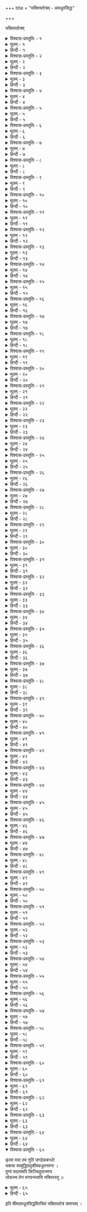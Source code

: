+++
title = "भक्तिस्तोत्रम् - अवधूतसिद्धः"

+++

भक्तिस्तोत्रम्   

<details><summary>विश्वास-प्रस्तुतिः - १</summary>

प्रत्यक्षवस्तुविषयाय जगद्धिताय  
विश्वस्थितिप्रलयसम्भवकारणाय ।  
सर्वात्मने विजितकोपमनोभवाय  
तुभ्यं नमस्त्रिभुवनप्रभवे शिवाय ॥ १॥
</details>

<details><summary>मूलम् - १</summary>

प्रत्यक्षवस्तुविषयाय जगद्धिताय  
विश्वस्थितिप्रलयसम्भवकारणाय ।  
सर्वात्मने विजितकोपमनोभवाय  
तुभ्यं नमस्त्रिभुवनप्रभवे शिवाय ॥ १॥
</details>

<details><summary>हिन्दी - १</summary>

जगत् की समस्त प्रत्यक्ष वस्तुएं जिनका विषय हैं, संसार  
का हित करने वाले, जगत् की स्थिति, प्रलय और उत्पत्ति के  
कारणभूत, सर्वात्मक, काम और क्रोध को जीत लेने वाले,  
त्रिभुवन के स्वामी शिव को मैं नमस्कार करता हूँ ॥ १॥
</details>

<details><summary>विश्वास-प्रस्तुतिः - २</summary>

सत्यं न वेद्मि किमहं यदगोचरोऽसि  
वाचस्पतेरपि गिरां किमुतास्मदादेः ।  
भक्तिस्तथापि भवतो गुणकीर्तनेषु  
यन्मां नियोजयति किं तदहं करोमि ॥ २॥
</details>

<details><summary>मूलम् - २</summary>

सत्यं न वेद्मि किमहं यदगोचरोऽसि  
वाचस्पतेरपि गिरां किमुतास्मदादेः ।  
भक्तिस्तथापि भवतो गुणकीर्तनेषु  
यन्मां नियोजयति किं तदहं करोमि ॥ २॥
</details>

<details><summary>हिन्दी - २</summary>

क्या मैं यह नहीं जानता कि आप वाचस्पति की वाणी के भी अगोचर  
हैं, अर्थात् यह बात सत्य है कि बृहस्पति की वाणी भी आपके  
गुणगान मे असमर्थ हो जाती है । ऐसी परिस्थिति मे भी मेरी  
अनुरागात्मिका भक्ति आपकी गुणावली के वर्णन के लिये मुझे प्रेरित  
कर रही है, तो मैं क्या करूं ? अभिप्राय यह है कि आपकी  
भक्ति ने बलात् मुझे इस स्तुति की रचना मे लगा दिया है ॥ २॥
</details>

<details><summary>विश्वास-प्रस्तुतिः - ३</summary>

रवार्केन्दुवह्निमरुदात्ममहीपयोधि-  
रष्टाभिरेव तनुभिर्भवता समस्ते ।  
व्याप्ते जगत्यपरमिच्छति योऽत्र वक्तुं  
कोऽन्यो हतत्रपतया सदृशोऽस्ति तेन ॥ ३॥
</details>

<details><summary>मूलम् - ३</summary>

रवार्केन्दुवह्निमरुदात्ममहीपयोधि-  
रष्टाभिरेव तनुभिर्भवता समस्ते ।  
व्याप्ते जगत्यपरमिच्छति योऽत्र वक्तुं  
कोऽन्यो हतत्रपतया सदृशोऽस्ति तेन ॥ ३॥
</details>

<details><summary>हिन्दी - ३</summary>

आकाश, सूर्य, चन्द्र, वह्नि, वायु, आत्मा, पृथ्वी तथा  
समुद्र ये आठ आपकी मूर्तियां हैं । आपकी इन मूर्तियों से सारा जगत्  
व्याप्त है । इतना जान लेने पर भी यदि कोई किसी अन्य देवता की  
स्तुति करता है तो उससे बढ़कर निर्लज्ज और कौन होगा ? ॥ ३॥
</details>

<details><summary>विश्वास-प्रस्तुतिः - ४</summary>

धृत्यादिभिः स्वतनुवृत्तिभिरेव यद्वद्  
एको भवान् वहति संप्रति लोकमात्राम् ।  
तद्वद् विभो यदि जगत्यपरोऽस्ति कश्चि-  
न्निर्मत्सराः किमिति न प्रवदन्ति सन्तः ॥ ४॥
</details>

<details><summary>मूलम् - ४</summary>

धृत्यादिभिः स्वतनुवृत्तिभिरेव यद्वद्  
एको भवान् वहति संप्रति लोकमात्राम् ।  
तद्वद् विभो यदि जगत्यपरोऽस्ति कश्चि-  
न्निर्मत्सराः किमिति न प्रवदन्ति सन्तः ॥ ४॥
</details>

<details><summary>हिन्दी - ४</summary>

धृति आदि अपने शरीर की वृत्तियों से ही जिस प्रकार आप अकेले  
आजकल पूरे जगत् के योगक्षेम का भार वहन कर रहे है,  
हे विभो! यदि उस प्रकार का कार्य सम्पन्न करने वाला जगत् में  
कोई और भी है तो मात्सर्य रहित सज्जन लोग इस विषय मे क्यों  
कुछ नहीं कहते ? ॥ ४॥
</details>

<details><summary>विश्वास-प्रस्तुतिः - ५</summary>

योगादपास्ततमसो भुवनत्रयेऽपि  
मुख्या पितामहपुरन्दरविष्णवोऽपि ।  
अद्यापि देव न विदन्ति कृतप्रयत्ना-  
स्तत्वं तवेति तदहो महदिन्द्रजालम् ॥ ५॥
</details>

<details><summary>मूलम् - ५</summary>

योगादपास्ततमसो भुवनत्रयेऽपि  
मुख्या पितामहपुरन्दरविष्णवोऽपि ।  
अद्यापि देव न विदन्ति कृतप्रयत्ना-  
स्तत्वं तवेति तदहो महदिन्द्रजालम् ॥ ५॥
</details>

<details><summary>हिन्दी - ५</summary>

योग द्वारा अपने अज्ञानान्धकार को दूर करने वाले, त्रिलोकी  
में प्रमुख स्थान रखने वाले ब्रह्मा, इन्द्र तथा विष्णु भी  
यत्न करने पर भी आज तक आपके तत्त्व को नहीं जान सके ।  
क्या यह एक बड़ा भारी इन्द्र जाल नहीं है ? ॥ ५॥
</details>

<details><summary>विश्वास-प्रस्तुतिः - ६</summary>

भावोद्भवस्थितिविपत्करणप्रवृत्तौ  
संज्ञा विभिन्नरचनास्त्वयि सम्भवन्ति ।  
साम्ये स्थितः प्रतिनिवृत्तसमस्तकार्यो  
नेन्द्रो न विष्णुरसि नापि पितामहोऽसि ॥ ६॥
</details>

<details><summary>मूलम् - ६</summary>

भावोद्भवस्थितिविपत्करणप्रवृत्तौ  
संज्ञा विभिन्नरचनास्त्वयि सम्भवन्ति ।  
साम्ये स्थितः प्रतिनिवृत्तसमस्तकार्यो  
नेन्द्रो न विष्णुरसि नापि पितामहोऽसि ॥ ६॥
</details>

<details><summary>हिन्दी - ६</summary>

भाव जगत् की उत्पत्ति, स्थिति और संहार करने में प्रवृत्त  
होने पर उन उन कार्यों के अनुरूप आपके अनेक नाम हो जाते हैं ।  
इसी प्रकार आपके समस्त कार्यप्रपञ्च को समेट कर साम्यावस्था  
में अवस्थित होने पर न तो आप इन्द्र हैं, न विष्णु और न पितामह  
ही । अर्थात् आपके साम्यावस्था में अवस्थित हो जाने पर इन संज्ञाओं  
की कोई स्थिति नहीं रह जाती ॥ ६॥
</details>

<details><summary>विश्वास-प्रस्तुतिः - ७</summary>

केचिद् भवन्तमनुपाधिमनामरूपं  
विज्ञानमेव परमार्थतया प्रपन्नाः ।  
अन्ये त्रिधातुपरिकल्पनया विशुद्ध-  
मूचुः स्वशास्त्रसमयं परिपालयन्तः ॥ ७॥
</details>

<details><summary>मूलम् - ७</summary>

केचिद् भवन्तमनुपाधिमनामरूपं  
विज्ञानमेव परमार्थतया प्रपन्नाः ।  
अन्ये त्रिधातुपरिकल्पनया विशुद्ध-  
मूचुः स्वशास्त्रसमयं परिपालयन्तः ॥ ७॥
</details>

<details><summary>हिन्दी - ७</summary>

विज्ञानवादी बौद्ध दार्शनिक आपको उपाधि से विनिर्मुक्त, नाम  
और रूप से रहित परमार्थतः विज्ञान स्वरूप ही मानते हैं ।  
दूसरे वैभाषिक बौद्ध अपने दर्शन की मर्यादा को स्वीकार  
करते हुए आपको त्रिधातु (काय, रूप और आरूप्य) की परिकल्पना  
से विशुद्ध मानते हैं ॥ ७॥
</details>

<details><summary>विश्वास-प्रस्तुतिः - ८</summary>

साङ्ख्यैः समस्तजगदुद्भवकारणानि  
प्रोक्तानि यानि खलु सत्त्वरजस्तमांसि ।  
रूपाणि तान्यपि तवैव समग्रशक्तेः  
किं तन्न यत् परिगतं भुवि शक्तिभिस्ते ॥ ८॥
</details>

<details><summary>मूलम् - ८</summary>

साङ्ख्यैः समस्तजगदुद्भवकारणानि  
प्रोक्तानि यानि खलु सत्त्वरजस्तमांसि ।  
रूपाणि तान्यपि तवैव समग्रशक्तेः  
किं तन्न यत् परिगतं भुवि शक्तिभिस्ते ॥ ८॥
</details>

<details><summary>हिन्दी - ८</summary>

सांख्यदर्शन में सत्त्व, रज और तम इन तीन गुणों को  
समस्त जगत् की उत्पत्ति का कारण माना गया है । आप समस्त  
शक्तियों के अधिष्ठाता हैं । ये तीन गुण भी आपकी इन शक्तियों  
के ही विलास हैं । इस संसार मे ऐसी कौन सी वस्तु है, जो कि  
आपकी इन शक्तियों से व्याप्त नहीं है ? ॥ ८॥
</details>

<details><summary>विश्वास-प्रस्तुतिः - ९</summary>

नित्यं विनाशि यदरूपमनेकमेक-  
मुग्रं प्रशान्तमगुणं गुणसन्निविष्टम् ।  
संसारिणं वशिनमध्रुवमस्वतन्त्रं  
देवं भवन्तमसकृत् कवयः स्तुवन्ति ॥ ९॥
</details>

<details><summary>मूलम् - ९</summary>

नित्यं विनाशि यदरूपमनेकमेक-  
मुग्रं प्रशान्तमगुणं गुणसन्निविष्टम् ।  
संसारिणं वशिनमध्रुवमस्वतन्त्रं  
देवं भवन्तमसकृत् कवयः स्तुवन्ति ॥ ९॥
</details>

<details><summary>हिन्दी - ९</summary>

कविगण नित्य होने पर भी विनाशी, रूप रहित होने पर भी अनेक  
तथा एक, प्रचण्ड एवं सौम्य रूपधारी, गुण रहित होने पर भी सभी  
गुणों से मुक्त, संसारी होने पर भी संयमशील, साथ ही अस्थिर  
और पराधीन इस प्रकार परस्पर विरोधी गुणों से युक्त मान कर  
आपकी स्तुति करते हैं ॥ ९॥
</details>

<details><summary>विश्वास-प्रस्तुतिः - १०</summary>

वाचामतीतविषयो निरुपाख्यभावात्  
प्रोक्तोऽसि शून्यमिति कैश्चिदसत्प्रतिज्ञैः ।  
त्वामेव केचिदपि वाचकवाच्ययोगात्  
सन्तं विशेषणवशात् परिकल्पयन्ति ॥ १०॥
</details>

<details><summary>मूलम् - १०</summary>

वाचामतीतविषयो निरुपाख्यभावात्  
प्रोक्तोऽसि शून्यमिति कैश्चिदसत्प्रतिज्ञैः ।  
त्वामेव केचिदपि वाचकवाच्ययोगात्  
सन्तं विशेषणवशात् परिकल्पयन्ति ॥ १०॥
</details>

<details><summary>हिन्दी - १०</summary>

आख्या से रहित होने के कारण आप वाणी के विषय से अतीत हैं,  
अर्थात् नाम और रूप से रहित होने के कारण आपके विषय में वाणी  
प्रवृत्त नहीं हो सकती, इसलिये कुछ अपसिद्धान्ती दार्शनिक  
आपको शून्य अर्थात् अभावात्मक मानते हैं । इसके विपरीत कुछ  
दार्शनिक ऐसे भी हैं, जो कि वाचक और वाच्य के योग से  
अथवा विशेषण के बल से आपको सत् रूप में ही स्वीकार करते  
हैं ॥ १०॥
</details>

<details><summary>विश्वास-प्रस्तुतिः - ११</summary>

आद्यन्तयोस्त्रिभुवनस्य भवन्तमेव  
यं वैदिकाः पुरुषमाहुरभेद्यमाद्यम् ।  
भयस्तमेव जननप्रलयान्तराले  
संसारजालमिति जातविकारमूचुः ॥ ११॥
</details>

<details><summary>मूलम् - ११</summary>

आद्यन्तयोस्त्रिभुवनस्य भवन्तमेव  
यं वैदिकाः पुरुषमाहुरभेद्यमाद्यम् ।  
भयस्तमेव जननप्रलयान्तराले  
संसारजालमिति जातविकारमूचुः ॥ ११॥
</details>

<details><summary>हिन्दी - ११</summary>

इस संसार की आद्यावस्था और अन्तिमावस्था मे अर्थात् सृष्टि  
के आरम्भ होने के पूर्व की तथा संहार हो जाने के बाद की अवस्था  
में वैदिक गण आपको ही निर्विकार आदि पुरुष मानते हैं । इसी  
प्रकार सृष्टि और प्रलय के बीच के काल में उसमें विकार  
उत्पन्न हो जाने के कारण उस आदिपुरुष को ही संसार जाल के नाम  
से अभिहित करते हैं ॥ ११॥
</details>

<details><summary>विश्वास-प्रस्तुतिः - १२</summary>

आत्मानमात्मनि यदा स्वयमात्मनैव  
संयम्य तिष्ठसि निमीलितसर्वशक्ते!।  
लीनं तदा त्वयि जगत् खलु तावदास्ते  
यावत् तवोद्भवति नाथ पुनः सिसृक्षा ॥ १२॥
</details>

<details><summary>मूलम् - १२</summary>

आत्मानमात्मनि यदा स्वयमात्मनैव  
संयम्य तिष्ठसि निमीलितसर्वशक्ते!।  
लीनं तदा त्वयि जगत् खलु तावदास्ते  
यावत् तवोद्भवति नाथ पुनः सिसृक्षा ॥ १२॥
</details>

<details><summary>हिन्दी - १२</summary>

अपनी समस्त शक्तियों को अपने में ही अन्तर्हित करने वाले हे  
प्रभो! जब आप स्वयं अपने को, अपने में नियन्त्रित कर लेते  
हैं तो यह संसार तब तक आप में लीन रहता है, जब तक कि  
आपकी पुनः सृष्टि करने की इच्छा उत्पन्न नहीं हो जाती ॥ १२॥
</details>

<details><summary>विश्वास-प्रस्तुतिः - १३</summary>

त्वत्तः परं जगति नाथ न चास्ति किञ्चि-  
न्नाणुः क्वचिन्न च महान् भवतः सकाशात् ।  
सर्वात्मकोऽसि भवतैव समस्तमेत-  
दन्तः कृतं ननु जगन्मणिनेव सूत्रम् ॥ १३॥
</details>

<details><summary>मूलम् - १३</summary>

त्वत्तः परं जगति नाथ न चास्ति किञ्चि-  
न्नाणुः क्वचिन्न च महान् भवतः सकाशात् ।  
सर्वात्मकोऽसि भवतैव समस्तमेत-  
दन्तः कृतं ननु जगन्मणिनेव सूत्रम् ॥ १३॥
</details>

<details><summary>हिन्दी - १३</summary>

हे नाथ! इस संसार मे आपसे उत्कृष्ट और कोई भी वस्तु नहीं  
है । कोई भी वस्तु न तो आपसे अधिक सूक्ष्म है और न महान् ही ।  
आप सर्वात्मक हैं । मणि जैसे सूत्र को अपने में छिपा लेती है, उसी  
भांति इस सारे जगत् को आप अपने स्वरूप मे छिपाये हुए हैं ॥ १३॥
</details>

<details><summary>विश्वास-प्रस्तुतिः - १४</summary>

चेतांसि यानि सुखदुःखविशेषभाञ्जि  
ये च प्रधानपरिणामविकारभेदाः ।  
त्वं देव जन्मनि पुनः प्रलये च तेषां  
हेतुः समस्तपयसामिव तोयराशिः ॥ १४॥
</details>

<details><summary>मूलम् - १४</summary>

चेतांसि यानि सुखदुःखविशेषभाञ्जि  
ये च प्रधानपरिणामविकारभेदाः ।  
त्वं देव जन्मनि पुनः प्रलये च तेषां  
हेतुः समस्तपयसामिव तोयराशिः ॥ १४॥
</details>

<details><summary>हिन्दी - १४</summary>

हे देव! समुद्र से ही जैसे सभी प्रकार के जल विकारों की  
उत्पत्ति होती है और अन्त में वे सब उसी में लीन हो जाते हैं,  
उसी भांति आप नाना प्रकार के सुख और दुःख के विशेष भाजन  
चित्तों के तथा प्रधान (प्रकृति) के परिणाम से आविर्भूत होने  
वाले विविध विकारों की उत्पत्ति और नाश के कारण हैं ॥ १४॥
</details>

<details><summary>विश्वास-प्रस्तुतिः - १५</summary>

अस्तास्त्वया सुरगुरो! स्वतनौ यदैव  
स्वात्मानलानिलजलावनिचन्द्रसूर्याः ।  
लोकेऽपरस्य भवता ननु कारणस्य  
मूले तदैव निहितः सकले कुठारः ॥ १५॥
</details>

<details><summary>मूलम् - १५</summary>

अस्तास्त्वया सुरगुरो! स्वतनौ यदैव  
स्वात्मानलानिलजलावनिचन्द्रसूर्याः ।  
लोकेऽपरस्य भवता ननु कारणस्य  
मूले तदैव निहितः सकले कुठारः ॥ १५॥
</details>

<details><summary>हिन्दी - १५</summary>

हे देवगुरो! जब आपने अपने अष्ट मूर्ति शिव रूप में आकाश,  
आत्मा, तेज, वायु, जल पृथिवी, चन्द्र और सूर्य को  
अन्तर्हित कर लिया, तभी आपने अपने से भिन्न, अन्य दर्शनों  
के द्वारा स्वीकृत, अन्य कारणों के मूल में कुठाराघात कर  
दिया, अर्थात् अपने अष्ट मूर्ति शिव रूप से ही आप इस जगत् की  
सृप्टि करते हैं । आपसे भिन्न इस जगत् का और कोई कारण  
नहीं है ॥ १५॥
</details>

<details><summary>विश्वास-प्रस्तुतिः - १६</summary>

स्तौति प्रसह्य तव षोडशधा विभज्य  
मूर्तिं प्रमाणरचनो मुनिरक्षपादः ।  
द्रव्यादिवस्तुरचनाभिरुपात्तभेदै-  
र्वैशेषिके कणभुजाऽपि ननु स्तुतोऽसि ॥ १६॥
</details>

<details><summary>मूलम् - १६</summary>

स्तौति प्रसह्य तव षोडशधा विभज्य  
मूर्तिं प्रमाणरचनो मुनिरक्षपादः ।  
द्रव्यादिवस्तुरचनाभिरुपात्तभेदै-  
र्वैशेषिके कणभुजाऽपि ननु स्तुतोऽसि ॥ १६॥
</details>

<details><summary>हिन्दी - १६</summary>

प्रमाण शास्त्र न्यायदर्शन के रचयिता अक्षपाद मुनि गौतम आपकी  
मूर्ति का प्रमाण, प्रमेय आदि सोलह पदार्थों में जबरदस्ती विभाग  
कर के उसकी स्तुति करते हैं । वैशेषिक दर्शन के रचयिता  
कणाद मुनि ने भी द्रव्य, गुण आदि सात पदार्थों में आपकी मूर्ति का  
विभाग कर उसकी स्तुति की है । अभिप्राय यह है कि न्यायदर्शनकार  
ने प्रमाण, प्रमेय आदि सोलह पदार्थों के तत्त्वज्ञान को और कणाद  
मुनि ने द्रव्य, गुण आदि सात पदार्थों के तत्त्वज्ञान को मोक्ष का  
कारण माना है, वह सब केवल उनके बुद्धि विकास का द्योतक हैं,  
वस्तुतः आपके स्वरूप से भिन्न उनकी कोई सत्ता नहीं है ॥ १६॥
</details>

<details><summary>विश्वास-प्रस्तुतिः - १७</summary>

बध्नाति काचिदपि शक्तिरनन्तशक्तेः  
क्षेत्रज्ञमप्रतिहता तव पाशजालैः ।  
ज्ञानासिना च विनिकृत्य गुणानशेषा-  
नन्या करोत्यभिमुखं पुरुषं विमुक्तौ ॥ १७॥
</details>

<details><summary>मूलम् - १७</summary>

बध्नाति काचिदपि शक्तिरनन्तशक्तेः  
क्षेत्रज्ञमप्रतिहता तव पाशजालैः ।  
ज्ञानासिना च विनिकृत्य गुणानशेषा-  
नन्या करोत्यभिमुखं पुरुषं विमुक्तौ ॥ १७॥
</details>

<details><summary>हिन्दी - १७</summary>

अनन्त शक्तियों से सम्पन्न आपकी एक शक्ति (अज्ञान) ऐसी है,  
जो कि यदि दूर नहीं की जाती है तो क्षेत्रज्ञ जीव को संसार  
रूपी पाश जाल से बांध लेती है । आपकी एक दूसरी शक्ति भी है,  
जिसकी सहायता से ज्ञान रूपी तलवार से सम्पूर्णं सांसारिक गुणों  
का उच्छेद कर जीव को मुक्ति की ओर उन्मुख किया जाता है ॥ १७॥
</details>

<details><summary>विश्वास-प्रस्तुतिः - १८</summary>

एकां बत च्युतसमस्तभवप्रवृत्ति-  
माहुर्विमुक्तिमिति शान्ततमामवस्थाम् ।  
स्थित्युद्भवप्रलयिनीमपरामवस्थां  
संसारिणीमिति वदन्ति तवैव सन्तः ॥ १८॥
</details>

<details><summary>मूलम् - १८</summary>

एकां बत च्युतसमस्तभवप्रवृत्ति-  
माहुर्विमुक्तिमिति शान्ततमामवस्थाम् ।  
स्थित्युद्भवप्रलयिनीमपरामवस्थां  
संसारिणीमिति वदन्ति तवैव सन्तः ॥ १८॥
</details>

<details><summary>हिन्दी - १८</summary>

साधुजन आपकी ही एक शान्ततम अवस्था को, जिसमें सभी  
सांसारिक प्रवृत्तियां निःशेष हो चुकी रहती हैं, विमुक्ति की  
संज्ञा देते हैं और दूसरी अवस्था को, जिसमें सृष्टि, स्थिति,  
संहार रूपी कार्य चलता रहता है, संसारिणी अर्थात् बन्धावस्था  
कहते हैं ॥ १८॥
</details>

<details><summary>विश्वास-प्रस्तुतिः - १९</summary>

अज्ञानतीव्रतिमिरोपहतप्रकाशा-  
स्त्वद्दूषणं प्रति विनष्टधियोऽपि सन्तः ।  
तावत् त्यजन्ति न भवं भगवन्स्त्वयैव  
यावत् स्वशक्तिविभवैर्न विबोधिताः स्युः ॥ १९॥
</details>

<details><summary>मूलम् - १९</summary>

अज्ञानतीव्रतिमिरोपहतप्रकाशा-  
स्त्वद्दूषणं प्रति विनष्टधियोऽपि सन्तः ।  
तावत् त्यजन्ति न भवं भगवन्स्त्वयैव  
यावत् स्वशक्तिविभवैर्न विबोधिताः स्युः ॥ १९॥
</details>

<details><summary>हिन्दी - १९</summary>

हे भगवन्! तीव्र अज्ञान रूपी अन्धकार से जिनका ज्ञान रूपी  
प्रकाश नष्ट हो चुका है, ज्ञान रूपी प्रकाश के नष्ट हो  
जाने से जो विनष्ट बुद्धि जन आपको दोष दृष्टि से ही देखते  
रहते हैं, वे भी तब तक संसार को नहीं छोड़ पाते, जब  
तक आप उनको अपनी अनुग्रह शक्ति के बल से जगा नहीं देते ।  
अर्थात् यह आपकी ही विशेषता है कि आपके प्रति दोषदृष्टि  
रखने वाले प्राणियों पर भी आप अनुग्रह करते हैं ॥ १९॥
</details>

<details><summary>विश्वास-प्रस्तुतिः - २०</summary>

गुह्यं गुहाश्रयमजं परमं पवित्र-  
मेकं विभुं सकलवाङ्मयबीजमाद्यम् ।  
सम्यक्प्रयुक्तमभिवाञ्छितहेतुभूत-  
माहुर्भवन्तमपरे ननु शब्दतत्वम् ॥ २०॥
</details>

<details><summary>मूलम् - २०</summary>

गुह्यं गुहाश्रयमजं परमं पवित्र-  
मेकं विभुं सकलवाङ्मयबीजमाद्यम् ।  
सम्यक्प्रयुक्तमभिवाञ्छितहेतुभूत-  
माहुर्भवन्तमपरे ननु शब्दतत्वम् ॥ २०॥
</details>

<details><summary>हिन्दी - २०</summary>

वैयाकरण गण आपको गुह्य, गुहाश्रय, अज, परम पवित्र,  
एक, विभु, सकल शास्त्रों के आदि कारण, विधि पूर्वक  
प्रयुक्त होने पर अभीष्ट फल को देने वाले शब्द तत्त्व के  
रूप में स्वीकार करते हैं ॥ २०॥
</details>

<details><summary>विश्वास-प्रस्तुतिः - २१</summary>

तीर्थक्रियाव्यसनिनः स्वमनीषिकाभि-  
रुत्प्रेक्ष्य तत्त्वमिति यद्यदमी वदन्ति ।  
तत्तत् त्वमेव भवतोऽस्ति न किञ्चिदन्यत्  
संज्ञासु केवलमयं विदुषां विवादः ॥ २१॥
</details>

<details><summary>मूलम् - २१</summary>

तीर्थक्रियाव्यसनिनः स्वमनीषिकाभि-  
रुत्प्रेक्ष्य तत्त्वमिति यद्यदमी वदन्ति ।  
तत्तत् त्वमेव भवतोऽस्ति न किञ्चिदन्यत्  
संज्ञासु केवलमयं विदुषां विवादः ॥ २१॥
</details>

<details><summary>हिन्दी - २१</summary>

नाना शास्त्रों के रचयिता मनीषी गण अपनी-अपनी बुद्धि के अनुसार  
कल्पना करके तत्त्वों की नाना प्रकार की व्याख्या करते हैं । इन  
विद्वानों ने जो कुछ भी प्रतिपादित किया है, वह सब आपका ही  
स्वरूप है, आपसे भिन्न और कुछ भी नहीं है । विद्वज्जनों का  
यह विवाद केवल नाम को लेकर है । अर्थात् नाना शास्त्रों में  
जो कुछ भी प्रतिपादित है, उसमें मूलतत्त्व के नाम-भेद के  
सिवाय और कुछ भी भेद नहीं है ॥ २१॥
</details>

<details><summary>विश्वास-प्रस्तुतिः - २२</summary>

सर्वज्ञबीजमविकारमलुप्तशक्तिं  
निश्रेयसाभ्युदयमार्गविधानहेतुम् ।  
त्वामेव देव! गुरवः प्रथमेऽपि सम्य-  
गाराध्य तीर्थकरभा महिमानमापुः ॥ २२॥
</details>

<details><summary>मूलम् - २२</summary>

सर्वज्ञबीजमविकारमलुप्तशक्तिं  
निश्रेयसाभ्युदयमार्गविधानहेतुम् ।  
त्वामेव देव! गुरवः प्रथमेऽपि सम्य-  
गाराध्य तीर्थकरभा महिमानमापुः ॥ २२॥
</details>

<details><summary>हिन्दी - २२</summary>

हे देव! आप सर्वज्ञता के बीज हैं, अविकारी हैं, आप नित्य  
उद्यतशक्तिमान् हैं, निःश्रेयस् तथा अभ्युदय (श्रेयस् तथा  
प्रेयस् लौकिक तथा पारलौकिक) मार्ग के प्रवर्तन के मूल कारण  
हैं । हमारे पूर्व गुरुजनों ने आपकी ही उपासना करके नाना शास्त्रों  
की रचना करने का सामर्थ्य प्राप्त कर अपनी महिमा स्थापित  
की है ॥ २२॥
</details>

<details><summary>विश्वास-प्रस्तुतिः - २३</summary>

सर्वज्ञता यदपि लक्षणया परस्य  
मुख्या तथापि भवतः परमेश्वरत्वात् ।  
स्वातन्त्र्यमप्यनुपचारमुपैति योगं  
त्वय्येव नाथ जगतः खलु कर्तृभावात् ॥ २३॥
</details>

<details><summary>मूलम् - २३</summary>

सर्वज्ञता यदपि लक्षणया परस्य  
मुख्या तथापि भवतः परमेश्वरत्वात् ।  
स्वातन्त्र्यमप्यनुपचारमुपैति योगं  
त्वय्येव नाथ जगतः खलु कर्तृभावात् ॥ २३॥
</details>

<details><summary>हिन्दी - २३</summary>

यद्यपि अन्यत्र भी सर्वज्ञता का उपचार से प्रयोग होता है,  
उसका मुख्य प्रयोग आप में ही अन्वित है, क्योंकि ऐश्वर्य की  
पराकाष्ठा आप में ही है । हे नाथ! आप ही जगत् के कर्ता हैं,  
इसलिये अनुपधिक स्वातन्त्र्य भी आप में ही विद्यमान है ॥ २३॥
</details>

<details><summary>विश्वास-प्रस्तुतिः - २४</summary>

दृश्येत कश्चिदधिगच्छति वस्तुजात-  
मन्योऽनुमानसमयैरपरोऽपि शब्दैः ।  
प्रत्यक्षवत्तु भवतः पुनरक्रमेण  
सर्वं करामलकवद्विदितं प्रमेयम् ॥ २४॥
</details>

<details><summary>मूलम् - २४</summary>

दृश्येत कश्चिदधिगच्छति वस्तुजात-  
मन्योऽनुमानसमयैरपरोऽपि शब्दैः ।  
प्रत्यक्षवत्तु भवतः पुनरक्रमेण  
सर्वं करामलकवद्विदितं प्रमेयम् ॥ २४॥
</details>

<details><summary>हिन्दी - २४</summary>

कोई व्यक्ति दृश्य अर्थात् प्रत्यक्ष प्रमाण से वस्तुओं को  
जानता है, दूसरा अनुमान की पद्धति से और तीसरा शब्द प्रमाण  
के द्वारा । इसके विपरीत आपको तो बिना किसी क्रम के ही अपने  
हाथ मे रखे हुए आंवले के समान समस्त प्रमेय प्रत्यक्ष  
रूप से ही सदा भासित होते हैं । अर्थात् हाथ मे रखे हुए  
आंवले का जिस प्रकार सभी प्राणियों को प्रत्यक्ष अनुभव होता  
है, उसी भांति संसार के समस्त पदार्थ सदा विना क्रम के अपने  
सामने प्रत्यक्ष रूप से उपस्थित रहते हैं ॥ २४॥
</details>

<details><summary>विश्वास-प्रस्तुतिः - २५</summary>

अस्यात्मनो विषयिणः परतन्त्रवृत्ते-  
रस्याश्च नाथ जगतः प्रकृते परायाः ।  
संयोजने च विरतौ च परोऽसि हेतुः  
संसारचक्रपरिवर्तनयन्त्रवाहः ॥ २५॥
</details>

<details><summary>मूलम् - २५</summary>

अस्यात्मनो विषयिणः परतन्त्रवृत्ते-  
रस्याश्च नाथ जगतः प्रकृते परायाः ।  
संयोजने च विरतौ च परोऽसि हेतुः  
संसारचक्रपरिवर्तनयन्त्रवाहः ॥ २५॥
</details>

<details><summary>हिन्दी - २५</summary>

हे नाथ! पराधीन वृत्तिवाले इस विषयी जीवात्मा के साथ जगत्  
की इस परा प्रकृति के संयोग और वियोग में आप ही मूल कारण  
हैं । इस संसार चक्र में परिवर्तन का जो यन्त्र चलता है,  
उसको चलाने वाले आप ही हैं ॥ २५॥
</details>

<details><summary>विश्वास-प्रस्तुतिः - २६</summary>

कुर्वन् मुहुः स्वयमतन्द्रितयाऽपि बुद्ध्या  
कर्माणि शास्त्रसमयोपनिबन्धनानि ।  
संयुज्यते समुचितेन तु यत्फलेन  
तच्चेष्टितस्य फलमप्रतिमं तवैव ॥ २६॥
</details>

<details><summary>मूलम् - २६</summary>

कुर्वन् मुहुः स्वयमतन्द्रितयाऽपि बुद्ध्या  
कर्माणि शास्त्रसमयोपनिबन्धनानि ।  
संयुज्यते समुचितेन तु यत्फलेन  
तच्चेष्टितस्य फलमप्रतिमं तवैव ॥ २६॥
</details>

<details><summary>हिन्दी - २६</summary>

मनुष्य स्वयं प्रमाद रहित बुद्धि से शास्त्रों मे वर्णित नियमों  
के अनुसार निरन्तर कर्म करता रहता है, उसको अपने कर्मों  
के समुचित फल की अधिगति होती है, किन्तु यह तभी सम्भव  
होता है, जब कि आपकी अनोखी कृपा उस पर हो जाय ॥ २६॥
</details>

<details><summary>विश्वास-प्रस्तुतिः - २७</summary>

उत्साहशक्तिरहितान् विकलानपुण्यान्  
मन्दान् निरस्तसमयानघृणानसत्यान् ।  
आवाञ्छितेन विनियोजयता फलेन  
लुप्तस्त्वया पुरुषकारविशेषवादः ॥ २७॥
</details>

<details><summary>मूलम् - २७</summary>

उत्साहशक्तिरहितान् विकलानपुण्यान्  
मन्दान् निरस्तसमयानघृणानसत्यान् ।  
आवाञ्छितेन विनियोजयता फलेन  
लुप्तस्त्वया पुरुषकारविशेषवादः ॥ २७॥
</details>

<details><summary>हिन्दी - २७</summary>

उत्साह शक्ति से रहित, आतुर, पापात्मा, मन्दमति, मर्यादा  
का पालन न करने वाले, निर्दयी, असत्यभाषी व्यक्तियों को भी आप  
मनोवाञ्छित फल प्रदान करते हैं । इस प्रकार आप ने पुरुषकार  
अर्थात् पौरुष की विशेषता को लुप्त कर दिया है । अर्थात्  
आपकी अहैतुकी कृपा के कारण पुरुषकार अर्थात् मनुष्य के प्रयत्न  
का कोई महत्त्व नहीं रह जाता ॥ २७॥
</details>

<details><summary>विश्वास-प्रस्तुतिः - २८</summary>

कर्माणि वेदविहितानि सुखप्रदानि  
प्रेत्यैति तत्फलमिदं फलमन्तवच्च ।  
त्वच्छासने सुखमनन्तमशेषदोष-  
प्लोषाय भक्तिविहितां प्रणतिं यदाहुः ॥ २८॥
</details>

<details><summary>मूलम् - २८</summary>

कर्माणि वेदविहितानि सुखप्रदानि  
प्रेत्यैति तत्फलमिदं फलमन्तवच्च ।  
त्वच्छासने सुखमनन्तमशेषदोष-  
प्लोषाय भक्तिविहितां प्रणतिं यदाहुः ॥ २८॥
</details>

<details><summary>हिन्दी - २८</summary>

वेद-विहित कर्म सुखप्रद हैं, स्वर्ग देने वाले हैं, किन्तु यह  
स्वर्ग का सुख मरने के बाद मिलता है और यह नश्वर भी है ।  
आपकी शरण में आने पर तो अविनश्वर शाश्वत सुख  
प्राप्त होता है, क्योंकि शास्त्रों में बताया गया है कि आपके प्रति  
भक्तिपूर्वक की गयी प्रणति सभी प्रकार के दोषों को धो  
देती है ॥ २८॥
</details>

<details><summary>विश्वास-प्रस्तुतिः - २९</summary>

प्राकाम्यमात्मनि यदा प्रकटीकरोषि  
व्यक्तीः प्रतिक्षणमनेकविद्या दधानः ।  
त्वय्येव सोऽपि भगवन्! भजतेऽर्थवत्तां  
प्रायो विदग्धरचितः क्षणभङ्गवादः ॥ २९॥
</details>

<details><summary>मूलम् - २९</summary>

प्राकाम्यमात्मनि यदा प्रकटीकरोषि  
व्यक्तीः प्रतिक्षणमनेकविद्या दधानः ।  
त्वय्येव सोऽपि भगवन्! भजतेऽर्थवत्तां  
प्रायो विदग्धरचितः क्षणभङ्गवादः ॥ २९॥
</details>

<details><summary>हिन्दी - २९</summary>

हे भगवन्! प्रतिक्षण अनेक व्यक्तियों को अर्थात् अनेक रूपों को  
धारण करने वाली अपनी प्राकाम्य शक्ति अर्थात् इच्छानुसार  
रूप धारण करने वाली शक्ति को जब आप प्रकट करते हैं,  
उस समय क्षणभंगवाद आप में ही सार्थक होता है । अर्थात्  
क्षण-क्षण में जो आप रूप-परिवर्तन करते हैं, इससे  
आप मे बौद्धों के क्षणभंगवाद की सार्थकता सिद्ध होती है ।  
इस प्रकार यह क्षणभंगवाद प्रायः किसी चतुर व्यक्ति की  
कल्पना मानी जानी चाहिये ॥ २९॥
</details>

<details><summary>विश्वास-प्रस्तुतिः - ३०</summary>

यत्तीर्थिकैर्जगति जन्मभिरप्रमेयै-  
र्नासाद्यते पदमिति स्वमतेषु गीतम् ।  
बुद्ध्येकजन्मिकमिति ब्रुवतां विगृह्य  
तेषां त्वया ननु कृतश्चरणः शिरस्सु ॥ ३०॥
</details>

<details><summary>मूलम् - ३०</summary>

यत्तीर्थिकैर्जगति जन्मभिरप्रमेयै-  
र्नासाद्यते पदमिति स्वमतेषु गीतम् ।  
बुद्ध्येकजन्मिकमिति ब्रुवतां विगृह्य  
तेषां त्वया ननु कृतश्चरणः शिरस्सु ॥ ३०॥
</details>

<details><summary>हिन्दी - ३०</summary>

अनेक शास्त्रकारों ने अपने-अपने शास्त्रों में कहा है कि अनेक जन्मों  
के अनन्तर भी परम पद की प्राप्ति नहीं होती । इस प्रकार कहने  
वाले शास्त्रकारों के विरोध मे बल पूर्वक यह कहकर कि वह परम  
पद तो एक ही जन्म में प्राप्त हो जाता है, आपने निश्चय ही उनके  
मस्तक पर अपना चरण रखा है ॥ ३०॥
</details>

<details><summary>विश्वास-प्रस्तुतिः - ३१</summary>

लुब्धा मलीमसधियः समयादपेता  
रागोपरक्तमनसो वशिनोऽप्यसन्तः ।  
त्वच्छासने विहितलिङ्गपरिग्रहेण  
मुच्यन्त इत्यतिमहांस्तव सिंहनादः ॥ ३१॥
</details>

<details><summary>मूलम् - ३१</summary>

लुब्धा मलीमसधियः समयादपेता  
रागोपरक्तमनसो वशिनोऽप्यसन्तः ।  
त्वच्छासने विहितलिङ्गपरिग्रहेण  
मुच्यन्त इत्यतिमहांस्तव सिंहनादः ॥ ३१॥
</details>

<details><summary>हिन्दी - ३१</summary>

लोभी, मलिन बुद्धि वाले, मर्यादा से विमुख, कामनाओं के  
दास, संयम से रहित, पायात्मा व्यक्ति भी शैवागम में विहित  
लक्षणों के धारण करने से अवश्य ही इस संसार-चक्र से  
मुक्त हो जाते हैं । यह आपका अति गम्भीर सिंहनाद है ॥ ३१॥
</details>

<details><summary>विश्वास-प्रस्तुतिः - ३२</summary>

अव्याहतस्य भगवन्! भवदागमस्य  
चिन्तामणेरिव महानसमः प्रभावः ।  
सम्यग् विधानविहितां यदवाप्य दीक्षां  
ज्ञानादृतेऽपि खलु केवलतामुपैति ॥ ३२॥
</details>

<details><summary>मूलम् - ३२</summary>

अव्याहतस्य भगवन्! भवदागमस्य  
चिन्तामणेरिव महानसमः प्रभावः ।  
सम्यग् विधानविहितां यदवाप्य दीक्षां  
ज्ञानादृतेऽपि खलु केवलतामुपैति ॥ ३२॥
</details>

<details><summary>हिन्दी - ३२</summary>

हे भगवन्! आपके द्वारा उपदिष्ट आगमशास्त्र अन्य शास्त्रों से  
बाधित नहीं होता । चिन्तामणि के समान इसका महान् अद्भुत  
प्रभाव यह है कि इस शास्त्र में उपदिष्ट विधान के अनुसार  
समीचीन पद्धति से दीक्षा ग्रहण कर लेने पर व्यक्ति बिना  
ज्ञान की अधिगति के ही मोक्ष प्राप्त कर लेता है । अभिप्राय  
यह है कि उपनिषद्, गीता आदि में बताया गया है कि बिना ज्ञान  
के मुक्ति नहीं होती, किन्तु शैवागम का यह अद्भुत सामर्थ्य  
है कि बिना ही ज्ञान के शास्त्रानुमोदित दीक्षा के ग्रहण करने  
मात्र से मनुष्य मुक्त हो जाता है ॥ ३२॥
</details>

<details><summary>विश्वास-प्रस्तुतिः - ३३</summary>

ज्ञानं तिरस्कृतमिदं पशुवासनाभि-  
रास्तां यदात्मनि विमुक्तिफलस्य बीजम् ।  
तद्वारिणेव भगवन्! भवदागमेन  
सम्पादितं भवति मोक्षफलप्रसूत्यै ॥ ३३॥
</details>

<details><summary>मूलम् - ३३</summary>

ज्ञानं तिरस्कृतमिदं पशुवासनाभि-  
रास्तां यदात्मनि विमुक्तिफलस्य बीजम् ।  
तद्वारिणेव भगवन्! भवदागमेन  
सम्पादितं भवति मोक्षफलप्रसूत्यै ॥ ३३॥
</details>

<details><summary>हिन्दी - ३३</summary>

हे भगवन्! आत्मा के मुक्ति रूप फल का कारण ज्ञान भले ही  
पाशविक वासनाओं से तिरस्कृत कर दिया जाए, किन्तु बीज में  
जल देने से जैसे वह बुद्धिशील होता हुआ फलवान् हो जाता है,  
उसी प्रकार आपके द्वारा उपदिष्ट शैवागम में प्रदर्शित विधि  
से पूर्णाभिषेक दीक्षा के जलाभिषेक से अभिषिक्त साधक  
मोक्षरूपी फल के प्रसव का सामर्थ्य प्राप्त कर लेता है ।  
अभिप्राय यह है कि आगमिक दीक्षा मोक्षप्रसविनी है ।  
वहां ज्ञान की अपेक्षा या उपेक्षा का कोई महत्व नहीं है ॥ ३३॥
</details>

<details><summary>विश्वास-प्रस्तुतिः - ३४</summary>

जन्तौ यदा तव कदाचिदनुग्रहेच्छा  
क्षीणाशये भवति जन्मभिरप्रमेयैः ।  
संसारजालमतिवाह्य तदैव शान्ति-  
मात्यन्तिकीं व्रजति बोधविवर्जितोऽपि ॥ ३४॥
</details>

<details><summary>मूलम् - ३४</summary>

जन्तौ यदा तव कदाचिदनुग्रहेच्छा  
क्षीणाशये भवति जन्मभिरप्रमेयैः ।  
संसारजालमतिवाह्य तदैव शान्ति-  
मात्यन्तिकीं व्रजति बोधविवर्जितोऽपि ॥ ३४॥
</details>

<details><summary>हिन्दी - ३४</summary>

असंख्य जन्मों के बाद जब कभी प्राणी की वासनायें क्षीण हो  
जाती हैं, तो उसके ऊपर कृपा करने की आपकी इच्छा होती है ।  
उसके साथ ही वह संसार जाल को तोड़ कर आत्यन्तिक शान्ति  
पा लेता है, चाहे उसे ज्ञान प्राप्त हो या न हो ॥ ३४॥
</details>

<details><summary>विश्वास-प्रस्तुतिः - ३५</summary>

एतच्चतुर्दशविधं भुवनं समस्तं  
संसारमण्डलमवान्तरभेदभिन्नम् ।  
त्वं पासि हंसि विदधासि यदृच्छयेति  
मत्वा न लिप्यत इति प्रवदन्ति सन्तः ॥ ३५॥
</details>

<details><summary>मूलम् - ३५</summary>

एतच्चतुर्दशविधं भुवनं समस्तं  
संसारमण्डलमवान्तरभेदभिन्नम् ।  
त्वं पासि हंसि विदधासि यदृच्छयेति  
मत्वा न लिप्यत इति प्रवदन्ति सन्तः ॥ ३५॥
</details>

<details><summary>हिन्दी - ३५</summary>

अवान्तर भेदों से युक्त, चतुर्दश भुवनमय इस सारे संसार  
का आप पालन करते हैं, नाश करते हैं और निर्माण करते  
हैं । यह सब आप स्वेच्छया अपनी स्वातन्त्र्य शक्ति की सहायता  
से निर्लिप्त भाव से करते हैं । इसलिये शिष्ट जनों का यह  
कहना ठीक ही है कि यह सब करने पर भी आप कभी इनमें  
लिप्त नहीं होते ॥ ३५॥
</details>

<details><summary>विश्वास-प्रस्तुतिः - ३६</summary>

ऐश्वर्यमप्रतिहतं सहजो विराग-  
स्तृप्तिर्निसर्गजनिता वशितेन्द्रियेषु ।  
आत्यन्तिकं सुखमनावरणा च शक्ति-  
र्ज्ञानं च सर्वविषयं भगवन्स्तवैव ॥ ३६॥
</details>

<details><summary>मूलम् - ३६</summary>

ऐश्वर्यमप्रतिहतं सहजो विराग-  
स्तृप्तिर्निसर्गजनिता वशितेन्द्रियेषु ।  
आत्यन्तिकं सुखमनावरणा च शक्ति-  
र्ज्ञानं च सर्वविषयं भगवन्स्तवैव ॥ ३६॥
</details>

<details><summary>हिन्दी - ३६</summary>

हे भगवन्! अप्रतिहत ऐश्वर्य, सहज विराग, स्वाभाविक  
तृप्ति, इन्द्रियों पर वशिता, सर्वातिशायी सुख, आवरण रहित  
शक्ति और सर्वविषयक ज्ञान इन विशेषणों से युक्त ये गुण  
केवल आप में ही हैं ॥ ३६॥
</details>

<details><summary>विश्वास-प्रस्तुतिः - ३७</summary>

यत्नादुपात्ततपसोऽपि हि यद् दुराप-  
मात्यन्तिकं सुखमपास्तसमस्तदुःखम् ।  
नीताः खरोष्ट्रतरवोऽपि यदित्यहो ते  
स्वातन्त्र्यमप्रतिहतं भुवनत्रयेऽपि ॥ ३७॥
</details>

<details><summary>मूलम् - ३७</summary>

यत्नादुपात्ततपसोऽपि हि यद् दुराप-  
मात्यन्तिकं सुखमपास्तसमस्तदुःखम् ।  
नीताः खरोष्ट्रतरवोऽपि यदित्यहो ते  
स्वातन्त्र्यमप्रतिहतं भुवनत्रयेऽपि ॥ ३७॥
</details>

<details><summary>हिन्दी - ३७</summary>

आपने गर्दभ, उष्ट्र और वृक्षों को भी उस पद पर पहुँचा  
दिया, जहां पर दुःख का लवलेश भी नहीं है और जो आत्यन्तिक  
सुख का स्थान है, जिसको यत्नपूर्वक तपस्या करने पर भी  
नहीं पाया जा सकता । इसमे कोई आश्चर्य की बात भी नहीं है ।  
यह तो तीनों भुवनों मे व्याप्त आपकी अप्रतिहत स्वातन्त्र्य शक्ति  
का ही खेल है ॥ ३७॥
</details>

<details><summary>विश्वास-प्रस्तुतिः - ३८</summary>

येनामलस्फुरितरत्नशिखावितानो  
हेमीकृतो निपतता सकलः सुमेरुः ।  
तस्यातुलं फलमिदं तव शुक्रविन्दो-  
रेकस्य यत्कनकभूषणमाप लोकः ॥ ३८॥
</details>

<details><summary>मूलम् - ३८</summary>

येनामलस्फुरितरत्नशिखावितानो  
हेमीकृतो निपतता सकलः सुमेरुः ।  
तस्यातुलं फलमिदं तव शुक्रविन्दो-  
रेकस्य यत्कनकभूषणमाप लोकः ॥ ३८॥
</details>

<details><summary>हिन्दी - ३८</summary>

आपके शुक्र की एक बूंद का इतना अतुलनीय प्रभाव है कि जिसके  
गिरने से निर्मल, चमकीले रत्नों की किरणों के प्रकाश से घिरा  
हुआ सम्पूर्ण सुमेरु पर्वत सोने का हो गया । उसी का यह  
सुफल है कि लोगों को सोने के आभूषण प्राप्त हो सके हैं ॥ ३८॥
</details>

<details><summary>विश्वास-प्रस्तुतिः - ३९</summary>

कालेन सञ्चितमपुण्यमनन्तकल्पं  
लोकत्रयस्य यदभूत् त्रिपुरप्रकारम् ।  
दग्धं त्वया तदिति सम्यगवेत्य कस्य  
मूढादृते भवति न त्वयि पक्षपातः ॥ ३९॥
</details>

<details><summary>मूलम् - ३९</summary>

कालेन सञ्चितमपुण्यमनन्तकल्पं  
लोकत्रयस्य यदभूत् त्रिपुरप्रकारम् ।  
दग्धं त्वया तदिति सम्यगवेत्य कस्य  
मूढादृते भवति न त्वयि पक्षपातः ॥ ३९॥
</details>

<details><summary>हिन्दी - ३९</summary>

तीनों लोकों के अनन्त कल्पों के पाप-पुञ्ज के समान कालक्रम  
से त्रिपुर के इकट्ठा होने पर आपने उसको भस्म कर दिया था ।  
इस वृत्तान्त को जो ठीक से जानता है, मूढ को छोड-कर,  
किस सहृदय व्यक्ति का आपकी तरफ पक्षपात नहीं होगा ॥ ३९॥
</details>

<details><summary>विश्वास-प्रस्तुतिः - ४०</summary>

क्षीरोदसारमथनप्रतिलब्धजन्म  
वित्रासितत्रिदशसंहतिकालकूटम् ।  
निर्मत्सरेण पिबता जगतो हिताय  
पीतस्त्वयैव सकलो ननु साधुवादः ॥ ४०॥
</details>

<details><summary>मूलम् - ४०</summary>

क्षीरोदसारमथनप्रतिलब्धजन्म  
वित्रासितत्रिदशसंहतिकालकूटम् ।  
निर्मत्सरेण पिबता जगतो हिताय  
पीतस्त्वयैव सकलो ननु साधुवादः ॥ ४०॥
</details>

<details><summary>हिन्दी - ४०</summary>

क्षीर सागर के मथन से उत्पन्न कालकूट महाविष को, जिसने  
देवताओं को भयभीत कर दिया था, केवल जगत् के कल्याण के  
लिये निर्मत्सर भाव से आपने पी लिया था । यह सच ही है कि  
इसके साथ ही सारे जगत् का साधुवाद भी आपको ही पीने को मिला ।  
अभिप्राय यह है कि जब अन्य देवता गण समुद्र-मन्थन से  
प्राप्त रत्नों की लूट-खसोट मे लगे थे तो उनके इस कार्य के प्रति  
अपने मन मे बिना कोई ईर्ष्या रखे कालकूट विष के रूप में जगत्  
के सामने आये भय का परिहार करने के लिये उद्यत होकर आपने  
जगत् का साधुवाद प्राप्त किया ॥ ४०॥
</details>

<details><summary>विश्वास-प्रस्तुतिः - ४१</summary>

शान्तात्मनाऽपि भगवन्! भवता प्रसह्य  
नेत्रोद्भवेन दहता दहनेन कामम् ।  
अल्पीयसोऽपि महतां समतिक्रमस्य  
मन्ये जनाय विषमः कथितो विपाकः ॥ ४१॥
</details>

<details><summary>मूलम् - ४१</summary>

शान्तात्मनाऽपि भगवन्! भवता प्रसह्य  
नेत्रोद्भवेन दहता दहनेन कामम् ।  
अल्पीयसोऽपि महतां समतिक्रमस्य  
मन्ये जनाय विषमः कथितो विपाकः ॥ ४१॥
</details>

<details><summary>हिन्दी - ४१</summary>

हे भगवन्! अत्यन्त शान्त स्वभाव के होते हुए भी आपने कामदेव को  
अपने तीसरे नेत्र से उत्पन्न अग्नि से बड़ी ही उग्रता से भस्म कर  
दिया । ऐसा आपने इस लिये किया कि जन साधारण को यह शिक्षा  
मिल जाय कि महान् व्यक्तियों की इच्छा के विरुद्ध किये गये छोटे  
से अपराध का भी कितना भयङ्कर परिणाम हो सकता है ॥ ४१॥
</details>

<details><summary>विश्वास-प्रस्तुतिः - ४२</summary>

स्नेहाद् विधाय दयितां वपुषोऽर्धभागे  
धुर्यस्तथापि भगवन्! शमिनां त्वमेव ।  
त्रैलोक्यविस्मयकृतां तव चेष्टिताना-  
मद्यापि कश्चिदपि नानुकृतिं करोति ॥ ४२॥
</details>

<details><summary>मूलम् - ४२</summary>

स्नेहाद् विधाय दयितां वपुषोऽर्धभागे  
धुर्यस्तथापि भगवन्! शमिनां त्वमेव ।  
त्रैलोक्यविस्मयकृतां तव चेष्टिताना-  
मद्यापि कश्चिदपि नानुकृतिं करोति ॥ ४२॥
</details>

<details><summary>हिन्दी - ४२</summary>

हे भगवन्! अपने शरीर के अर्धभाग में स्नेहवश प्रिया पार्वती  
को स्थान देकर के भी आप ही विषयों से विरक्त तपस्वियों में  
अग्रगण्य हैं । त्रिलोकी को आश्वर्य मे ड़ाल देने वाली आप की चेष्टाओं  
की नकल करने वाला आज भी कोई दिखाई नहीं देता ॥ ४२॥
</details>

<details><summary>विश्वास-प्रस्तुतिः - ४३</summary>

उच्चैस्तिरस्कृतमिदं भुवनं समस्तं  
योगप्रभावजनितेन बलेन येन ।  
तस्य प्रजापतिसुतस्य हृतः प्रसह्य  
गर्वस्त्वयेति बत कस्य न विस्मयोऽत्र ॥ ४३॥
</details>

<details><summary>मूलम् - ४३</summary>

उच्चैस्तिरस्कृतमिदं भुवनं समस्तं  
योगप्रभावजनितेन बलेन येन ।  
तस्य प्रजापतिसुतस्य हृतः प्रसह्य  
गर्वस्त्वयेति बत कस्य न विस्मयोऽत्र ॥ ४३॥
</details>

<details><summary>हिन्दी - ४३</summary>

अपने योग सामर्थ्य के द्वारा प्राप्त बल से देवर्षि नारद ने  
समस्त विश्व का घोर तिरस्कार किया था । प्रजापति के  
मानसपुत्र देवर्षि नारद के इस गर्व को भी आपने बल  
पूर्वक दूर कर दिया । आपके इस सामर्थ्य पर किसको आश्चर्य  
नहीं होगा ? ॥ ४३॥
</details>

<details><summary>विश्वास-प्रस्तुतिः - ४४</summary>

अङ्गुष्ठकेन भवता विनिपीडितस्य  
यस्यासवो न विगताः सहसा कथञ्चित् ।  
यत्नात् स एव हरिणा विजितश्चिरेण  
नीत्या दशानन इति क्व नु विस्मयोऽयम् ॥ ४४॥
</details>

<details><summary>मूलम् - ४४</summary>

अङ्गुष्ठकेन भवता विनिपीडितस्य  
यस्यासवो न विगताः सहसा कथञ्चित् ।  
यत्नात् स एव हरिणा विजितश्चिरेण  
नीत्या दशानन इति क्व नु विस्मयोऽयम् ॥ ४४॥
</details>

<details><summary>हिन्दी - ४४</summary>

कैलास पर्वत को मात्र अंगूठे से आपने दबाया था । इतने से ही  
रावण की यह दुर्दशा हो गई कि उसके प्राण एकाएक निकल नहीं  
गये । उसी दशानन रावण को जीतने के लिये विष्णु के अवतार  
भगवान् रामचन्द्र को राजनीति और प्रबल उद्योग का सहारा  
लेने पर भी बहुत समय लग गया । इसमें विस्मय की कोई बात  
नहीं है ॥ ४४॥
</details>

<details><summary>विश्वास-प्रस्तुतिः - ४५</summary>

मन्दाकिनीकनकपङ्कजपारिजात-  
पुष्पाधिवासितजला नभसः पतन्ती ।  
लग्ना तुषारकणिकेव जटाग्रभागे  
केनापरेण भवतेव धृताऽनुगृह्य ॥ ४५॥
</details>

<details><summary>मूलम् - ४५</summary>

मन्दाकिनीकनकपङ्कजपारिजात-  
पुष्पाधिवासितजला नभसः पतन्ती ।  
लग्ना तुषारकणिकेव जटाग्रभागे  
केनापरेण भवतेव धृताऽनुगृह्य ॥ ४५॥
</details>

<details><summary>हिन्दी - ४५</summary>

स्वर्णमय कमल तथा पारिजात के फूलों की सुगन्धि से सुरभित  
जलवाली, आकाश से पृथ्वी पर गिरती हुई गङ्गा अपनी जटा  
के अग्रभाग में आपको पानी की फुहार के समान लग रही थी ।  
इसको धारण करने की सामर्थ्य और किसमें थी ? यह आप का ही  
अनुग्रह है कि लोक-कल्याण के लिये इसको आपने धारण किया ॥ ४५॥
</details>

<details><summary>विश्वास-प्रस्तुतिः - ४६</summary>

आस्तां तवान्यदपि तावदतुल्यकक्ष्य-  
मैश्वर्यमीश्वरपदस्य निमित्तभूतम् ।  
त्वच्छेफसोऽपि भगवन्! न गतोऽवसानं  
विष्णुः पितामहयुतः किमुतापरस्य ॥ ४६॥
</details>

<details><summary>मूलम् - ४६</summary>

आस्तां तवान्यदपि तावदतुल्यकक्ष्य-  
मैश्वर्यमीश्वरपदस्य निमित्तभूतम् ।  
त्वच्छेफसोऽपि भगवन्! न गतोऽवसानं  
विष्णुः पितामहयुतः किमुतापरस्य ॥ ४६॥
</details>

<details><summary>हिन्दी - ४६</summary>

ईश्वर पद की प्रवृत्ति के मूलकारण, जिसकी कोई तुलना नहीं  
हो सकती, ऐसे आपके अन्य ऐश्वर्य की बात को तो हम छोड देते  
हैं । हे भगवन्! विष्णु और पितामह ब्रह्मा भी आपके लिङ्ग  
का भी अन्त न पा सके । ऐसी परिस्थिति मे अन्य ऐश्वर्यों की तो  
बात करना ही व्यर्थ है ॥ ४६॥
</details>

<details><summary>विश्वास-प्रस्तुतिः - ४७</summary>

श्वेतस्य मृत्युदशनान्तरवर्तिनोऽपि  
सूनापशोरिव वधावसरे स्थितस्य ।  
प्राणान् निगृह्य भवता यदकारि तस्य  
तत्कस्य विस्मयमलं न करोति लोके ॥ ४७॥
</details>

<details><summary>मूलम् - ४७</summary>

श्वेतस्य मृत्युदशनान्तरवर्तिनोऽपि  
सूनापशोरिव वधावसरे स्थितस्य ।  
प्राणान् निगृह्य भवता यदकारि तस्य  
तत्कस्य विस्मयमलं न करोति लोके ॥ ४७॥
</details>

<details><summary>हिन्दी - ४७</summary>

मृत्यु के विकराल दाँतों के बीच पड़े हुए श्वेत ऋषि के, जो  
कि कसाई के घर में काटने के लाये गये पशु की तरह मृत्यु की  
पकड़ में थे, प्राणों की यम के क्रूर पाशों से आपने रक्षा की थी ।  
इस बात को जान कर संसार के किस प्राणी को आश्चर्य नहीं होगा  
॥ ४७॥
</details>

<details><summary>विश्वास-प्रस्तुतिः - ४८</summary>

प्रीतेन यद्वदुपमन्युरपास्तमन्युः  
क्षीरोदसंविभजनेन कृतस्त्वयाऽसौ ।  
तद्वद्विभो! यदि जगत्यपरोऽस्ति कश्चि-  
न्निर्मुच्य मत्सरममी प्रवदन्तु सन्तः ॥ ४८॥
</details>

<details><summary>मूलम् - ४८</summary>

प्रीतेन यद्वदुपमन्युरपास्तमन्युः  
क्षीरोदसंविभजनेन कृतस्त्वयाऽसौ ।  
तद्वद्विभो! यदि जगत्यपरोऽस्ति कश्चि-  
न्निर्मुच्य मत्सरममी प्रवदन्तु सन्तः ॥ ४८॥
</details>

<details><summary>हिन्दी - ४८</summary>

हे विभो! आपने जिस प्रकार प्रसन्न होकर उपमन्यु ऋषि को  
क्षीर समुद्र का दान कर दिया और इस प्रकार उनके क्रोध को  
शान्त किया, इस प्रकार का उदार वर देने वाला जगत् में कोई दूसरा  
है तो मत्सर का परित्याग कर सज्जन लोग उसे बतायेम् ॥ ४८॥
</details>

<details><summary>विश्वास-प्रस्तुतिः - ४९</summary>

वृत्र-द्विषः स-कुलिशस्य भुजस्य शक्तिर्  
**उत्तम्भिता** विहसता भवता यथैव ।  
पूष्णस् तथैव दशनेषु भगस्य चाक्ष्णोर्  
दक्षस्य च क्रतु-फले ममता **निरस्ता** ॥ ४९॥+++(5)+++
</details>

<details><summary>मूलम् - ४९</summary>

वृत्रद्विषः सकुलिशस्य भुजस्य शक्ति-  
रुत्तम्भिता विहसता भवता यथैव ।  
पूष्णस्तथैव दशनेषु भगस्य चाक्ष्णो-  
र्दक्षस्य च क्रतुफले ममता निरस्ता ॥ ४९॥
</details>

<details><summary>हिन्दी - ४९</summary>

हे प्रभो! वृत्रासुर के शत्रु इन्द्र के वज्र की तथा उसकी भुजाओं  
की शक्ति को आपने जिस प्रकार हंसते हंसते कुण्ठित कर दिया  
था, वैसे ही पूषन् देवता के दातों को, भग देवता के आंखों को  
और दक्ष की यज्ञ के फल की ममता को नष्ट कर दिया ॥ ४९॥
</details>

<details><summary>विश्वास-प्रस्तुतिः - ५०</summary>

विष्णुप्रजापतिपुरन्दरलोकपालै-  
स्तिर्यक्सुरासुरनरैरपरैश्च दिव्यैः ।  
लोके यथा पशुपते! तव कल्पितानि  
स्थानानि तद्वदपरस्य वदन्तु कस्य ॥ ५०॥
</details>

<details><summary>मूलम् - ५०</summary>

विष्णुप्रजापतिपुरन्दरलोकपालै-  
स्तिर्यक्सुरासुरनरैरपरैश्च दिव्यैः ।  
लोके यथा पशुपते! तव कल्पितानि  
स्थानानि तद्वदपरस्य वदन्तु कस्य ॥ ५०॥
</details>

<details><summary>हिन्दी - ५०</summary>

हे पशुपते! विष्णु, प्रजापति, इन्द्र, लोकपाल, पशु-पक्षी,  
देवदानव, मनुष्य एवं अन्य दिव्य योनि के जीवों ने इस लोक  
में आपके लिये जिस प्रकार स्थानों की कल्पना की है, वैसी किस  
दूसरे देवता के लिये हुई है, बतायेम् । अर्थात् शिव के अतिरिक्त  
अन्य किसी दूसरे देवता के लिये इस प्रकार स्थानों की कल्पना की  
गयी हो, ऐसा कहीं देखने को नहीं मिलता ॥ ५०॥
</details>

<details><summary>विश्वास-प्रस्तुतिः - ५१</summary>

शक्रात्मजस्य निजशार्ङ्गरथाङ्गपाणौ  
कृष्णे स्थितेऽपि शकलीकृतदानवेन्द्रे ।  
द्रोणापगेयकृपकर्णभयार्दितस्य  
शं शङ्कर त्वमकृथा भृशमर्जुनस्य ॥ ५१॥
</details>

<details><summary>मूलम् - ५१</summary>

शक्रात्मजस्य निजशार्ङ्गरथाङ्गपाणौ  
कृष्णे स्थितेऽपि शकलीकृतदानवेन्द्रे ।  
द्रोणापगेयकृपकर्णभयार्दितस्य  
शं शङ्कर त्वमकृथा भृशमर्जुनस्य ॥ ५१॥
</details>

<details><summary>हिन्दी - ५१</summary>

हे कल्याणकारी शङ्कर! बड़े बड़े दानवों को टुकडा टुकडा कर देने  
वाले, शार्ङ्ग धनुष और सुदर्शन चक्र को धारण करने वाले  
श्री कृष्ण के अपने रक्षक के रूप मे विद्यमान रहने पर  
भी द्रोणाचार्य, भीष्म पितामह, कृपाचार्य और कर्ण जैसे  
महारथियों के भय से व्याकुल इन्द्रपुत्र अर्जुन को पाशुपतास्त्र  
का दान कर आपने ही भय मुक्त कर सुखी किया था ॥ ५१॥
</details>

<details><summary>विश्वास-प्रस्तुतिः - ५२</summary>

आराधितेन भगवन्! भवता हिरण्य-  
वृष्टिं मरुत्तनृपतेः किरता यियक्षोः ।  
ये ख्यापिता जगति भक्तजनप्रसादा-  
स्तन्नाद्भुतं तव विभो! परमेश्वरत्वम् ॥ ५२॥
</details>

<details><summary>मूलम् - ५२</summary>

आराधितेन भगवन्! भवता हिरण्य-  
वृष्टिं मरुत्तनृपतेः किरता यियक्षोः ।  
ये ख्यापिता जगति भक्तजनप्रसादा-  
स्तन्नाद्भुतं तव विभो! परमेश्वरत्वम् ॥ ५२॥
</details>

<details><summary>हिन्दी - ५२</summary>

हे भगवन्! बार बार यज्ञ करने वाले मरुत्त नामक राजा की  
आराधना से प्रसन्न होकर आपने उसकी सहायता के लिये सुवर्ण  
की वृष्टि की थी । इस प्रकार आपने संसार में भक्त जनों के  
ऊपर अनुग्रह करने के अनेक उदाहरण प्रख्यापित किये हैं । आपके  
सामर्थ्य को देखते हुए इसमें कोई आश्चर्य की बात नहीं है ॥ ५२॥
</details>

<details><summary>विश्वास-प्रस्तुतिः - ५३</summary>

तीव्रव्रतस्य कणधूमनिपानतप्त-  
सर्वेन्द्रियस्य भवता भृगुनन्दनस्य ।  
तुष्टेन शर्म यदकारि तदा स शुक्रः  
शीतोष्णवातजलदैर्दिवि भासमानः ॥ ५३॥
</details>

<details><summary>मूलम् - ५३</summary>

तीव्रव्रतस्य कणधूमनिपानतप्त-  
सर्वेन्द्रियस्य भवता भृगुनन्दनस्य ।  
तुष्टेन शर्म यदकारि तदा स शुक्रः  
शीतोष्णवातजलदैर्दिवि भासमानः ॥ ५३॥
</details>

<details><summary>हिन्दी - ५३</summary>

महर्षि भृगु के पुत्र शुक्राचार्य जब कठोर तपस्या कर  
रहे थे, उस समय उनकी समस्त इन्द्रियां धूमकणों के पीने से तप  
गई थी । उनकी इस तपस्या से सन्तुष्ट होकर आपने उनको आकाश  
मे सर्दी, गर्मी, पवन और मेघ आदि की उपाधियों से निर्मुक्त  
प्रकाशमय स्थान देकर सुखी कर दिया था ॥ ५३॥
</details>

<details><summary>विश्वास-प्रस्तुतिः - ५४</summary>

एतानि पासि भुवनानि यदा विगृह्य  
सेयं विभूतिरतुला तव तावदास्ताम् ।  
दक्षप्रसूतिमपि ते भुवनत्रयेऽपि  
कश्चिन्न वेत्ति भवता सह को विवादः ॥ ५४॥
</details>

<details><summary>मूलम् - ५४</summary>

एतानि पासि भुवनानि यदा विगृह्य  
सेयं विभूतिरतुला तव तावदास्ताम् ।  
दक्षप्रसूतिमपि ते भुवनत्रयेऽपि  
कश्चिन्न वेत्ति भवता सह को विवादः ॥ ५४॥
</details>

<details><summary>हिन्दी - ५४</summary>

इन भुवनों के भीतर प्रवेश कर आप लोक-लोकान्तरों की रक्षा  
करते हैं । आपकी इस अतुलनीय विभूति की चर्चा थोड़ी देर के  
लिए छोड भी दी जाए । (सती के अर्द्धाङ्ग के रूप में) आपकी जो  
दक्ष से उत्पत्ति है उसे तीनों लोकों में भी कोई नहीं जानता है ।  
ऐसे में आपके साथ विवाद ही क्या ? ॥ ५४॥
</details>

<details><summary>विश्वास-प्रस्तुतिः - ५५</summary>

उन्मार्गवर्ति गुण दोषविवेकमन्द-  
मुग्रं मलीमसमसंयतमल्पसारम् ।  
भीतार्तिनाशन दयापर लोकनाथ  
देव प्रसीद मम चित्तमिदं प्रशाधि ॥ ५५॥
</details>

<details><summary>मूलम् - ५५</summary>

उन्मार्गवर्ति गुण दोषविवेकमन्द-  
मुग्रं मलीमसमसंयतमल्पसारम् ।  
भीतार्तिनाशन दयापर लोकनाथ  
देव प्रसीद मम चित्तमिदं प्रशाधि ॥ ५५॥
</details>

<details><summary>हिन्दी - ५५</summary>

संसार सागर से डरे हुए व्यक्तियों की पीड़ा का शमन करने वाले,  
दया परायण, त्रिभुवन के स्वामी हे देव! आप मुझ पर  
प्रसन्न हों एवं मेरे मन को अनुशासित करें । मेरा यह  
मन बुरे रास्ते में पड़ा हुआ है, गुण और दोष की परख  
करने में कमजोर है, उग्र, कलुषित, अनियन्त्रित और  
कल्पप्राण है ॥ ५५॥
</details>

<details><summary>विश्वास-प्रस्तुतिः - ५६</summary>

एतानि नाथ! चपलानि दुराशयानि  
लुब्धानि रम्यविषयोपनिबन्धनानि ।  
दुर्दान्तवाजिसदृशान्यविधेभावाद्  
वश्यानि मे कुरु सदैव षडिन्द्रियाणि ॥ ५६॥
</details>

<details><summary>मूलम् - ५६</summary>

एतानि नाथ! चपलानि दुराशयानि  
लुब्धानि रम्यविषयोपनिबन्धनानि ।  
दुर्दान्तवाजिसदृशान्यविधेभावाद्  
वश्यानि मे कुरु सदैव षडिन्द्रियाणि ॥ ५६॥
</details>

<details><summary>हिन्दी - ५६</summary>

दुष्ट वासनाओं से भरी हुई, आपाततः रमणीय वैषयिक प्रपञ्चों  
से बंधी हुई ये चंचल और लुब्ध इन्द्रियां मुझे प्राप्त हुई हैं ।  
अविनयी होने के कारण ये इन्द्रियां दुष्ट घोड़े के  
समान कुपथ में प्रवृत्त हैं । हे नाथ! पांच ज्ञानेन्द्रिय  
और मन सहित इन छः इन्द्रियों को आप सदा के लिये मेरे वश  
में कर दीजिये ॥ ५६॥
</details>

<details><summary>विश्वास-प्रस्तुतिः - ५७</summary>

नन्दीश्वरस्य मनुजस्य सतोऽतिकष्टं  
कालेन मृत्युमचिरेण निनीषितस्य ।  
सर्वात्मनाऽऽत्मसमता यदकारि तुष्ट्या  
नाश्चर्यमेतदभवन्न च भावि नास्ति ॥ ५७॥
</details>

<details><summary>मूलम् - ५७</summary>

नन्दीश्वरस्य मनुजस्य सतोऽतिकष्टं  
कालेन मृत्युमचिरेण निनीषितस्य ।  
सर्वात्मनाऽऽत्मसमता यदकारि तुष्ट्या  
नाश्चर्यमेतदभवन्न च भावि नास्ति ॥ ५७॥
</details>

<details><summary>हिन्दी - ५७</summary>

नन्दीश्वर एक साधारण मानव थे । काल के पाश मे बंधे हुए  
वह अतीव कष्टदायिनी मृत्यु के मुँह मे तुरन्त ही ले जाये जाने  
वाले थे । उनके ऊपर प्रसन्न होकर आपने सब प्रकार से उनको  
अपने समान बना दिया । यह कोई आश्चर्य की बात नहीं है और  
ऐसा भी नहीं है कि इस प्रकार का आश्चर्य फिर कभी नहीं  
होगा ॥ ५७॥
</details>

<details><summary>विश्वास-प्रस्तुतिः - ५८</summary>

संसारपाशवशमेतदनीशमीश!  
मिथ्याकुतर्कतिमिरोपहतप्रकाशम् ।  
चेतो मम क्षपितमन्मथ! दग्धकाल !  
सत्सेविते पथि नियोजय देवदेव! ॥ ५८॥
</details>

<details><summary>मूलम् - ५८</summary>

संसारपाशवशमेतदनीशमीश!  
मिथ्याकुतर्कतिमिरोपहतप्रकाशम् ।  
चेतो मम क्षपितमन्मथ! दग्धकाल !  
सत्सेविते पथि नियोजय देवदेव! ॥ ५८॥
</details>

<details><summary>हिन्दी - ५८</summary>

कामदेव और काल को भी भस्म कर देने वाले, हे देवताओं के  
अधिपति! मेरा मन सांसारिक पाशों मे बंधा हुआ असहाय पड़ा  
है । भ्रमोत्पादक कुतर्क रूपी अन्धकार से आवृत रहने के कारण  
ज्ञान का प्रकाश इसके पास नहीं पहुँच पाता । अतः हे नाथ!  
इसको आप साधु जनों के द्वारा अनुसेवित मार्ग में लगाइये ॥ ५८॥
</details>

<details><summary>विश्वास-प्रस्तुतिः - ५९</summary>

कायानुबन्धिभिरनेकविधैरपायै  
रागादिभिश्च मनसि प्रतिलब्धभावैः ।  
मूढः पृथक् पृथगहं प्रविलुप्यमान-  
स्त्वत्तः परं कथय कं शरणं व्रजामि ॥ ५९॥
</details>

<details><summary>मूलम् - ५९</summary>

कायानुबन्धिभिरनेकविधैरपायै  
रागादिभिश्च मनसि प्रतिलब्धभावैः ।  
मूढः पृथक् पृथगहं प्रविलुप्यमान-  
स्त्वत्तः परं कथय कं शरणं व्रजामि ॥ ५९॥
</details>

<details><summary>हिन्दी - ५९</summary>

ज्वर, अतीसार आदि नाना प्रकार के रोगों से मेरा शरीर घिरा  
रहता है और रागद्वेष आदि दोष मेरे मन को सदा घेरे रहते  
हैं । इस प्रकार कभी शारीरिक और कभी मानसिक दोषों से घिरी  
मूढ़ता के कारण मेरा स्वरूप लुप्त हो गया है । ऐसी अवस्था में  
बताइये नाथ! आप के सिवाय मैं किसकी शरण मे जाऊँ ॥ ५९॥
</details>

<details><summary>विश्वास-प्रस्तुतिः - ६०</summary>

आयासकेन खलु कामपिशाचकेन  
क्रोधग्रहेण च पुनर्निरवग्रहेण ।  
ग्रस्तस्य विक्लवधियः प्रविमुक्तिहेतो-  
र्यत्कृत्यमत्र मम तत्र तवैव शक्तिः ॥ ६०॥
</details>

<details><summary>मूलम् - ६०</summary>

आयासकेन खलु कामपिशाचकेन  
क्रोधग्रहेण च पुनर्निरवग्रहेण ।  
ग्रस्तस्य विक्लवधियः प्रविमुक्तिहेतो-  
र्यत्कृत्यमत्र मम तत्र तवैव शक्तिः ॥ ६०॥
</details>

<details><summary>हिन्दी - ६०</summary>

पीड़ा पहुँचाने वाले काम रूपी पिशाच से और अनियन्त्रित क्रोध  
रूपी ग्रह से ग्रस्त रहने के कारण मेरी बुद्धि कुण्ठित हो गयी है ।  
इस लिये मुक्ति की प्राप्ति के लिये मुझे जो कुछ करना चाहिये,  
उसमें केवल आपकी शक्ति ही सहायक हो सकती है ॥ ६०॥
</details>

<details><summary>विश्वास-प्रस्तुतिः - ६१</summary>

या सा जगत्परिभवस्य निमित्तभूता  
हेतुः स्वयं सुरपतेरपि लाघवस्य ।  
सा मां विडम्बयति नाथ! सदैव तृष्णां  
भिन्धि प्रसह्य भगवन्नपुनर्भवाय ॥ ६१॥
</details>

<details><summary>मूलम् - ६१</summary>

या सा जगत्परिभवस्य निमित्तभूता  
हेतुः स्वयं सुरपतेरपि लाघवस्य ।  
सा मां विडम्बयति नाथ! सदैव तृष्णां  
भिन्धि प्रसह्य भगवन्नपुनर्भवाय ॥ ६१॥
</details>

<details><summary>हिन्दी - ६१</summary>

हे नाथ! जो विश्व के सारे पराभवों की मूल कारण है, जो स्वयं  
देवराज इन्द्र की भी लघुता (क्षुद्रता) का कारण बनती है, वह  
तृष्णा मुझे सदा विड़म्बना में ड़ाले रहती है । हे भगवन्! आप  
दृढतापूर्वक मेरी उस तृष्णा को छिन्न-भिन्न कर दीजिये,  
जिससे मेरा पुनर्जन्म न हो ॥ ६१॥
</details>

<details><summary>विश्वास-प्रस्तुतिः - ६२</summary>

येनावृतः पशुरयं हृतबोधशक्ति-  
स्तत्त्वं न वेत्ति जगते हितमात्मने वा ।  
छिन्धि प्रसह्य भगवन्! मम तत्समस्त-  
मज्ञानजं तिमिरमस्तु महान् प्रकाशः ॥ ६२॥
</details>

<details><summary>मूलम् - ६२</summary>

येनावृतः पशुरयं हृतबोधशक्ति-  
स्तत्त्वं न वेत्ति जगते हितमात्मने वा ।  
छिन्धि प्रसह्य भगवन्! मम तत्समस्त-  
मज्ञानजं तिमिरमस्तु महान् प्रकाशः ॥ ६२॥
</details>

<details><summary>हिन्दी - ६२</summary>

जिस अज्ञान से आच्छादित रहने के कारण पशु सदृश यह  
जीव अपनी ज्ञान शक्ति गंवा बैठता है और इस प्रकार विश्व  
के अथवा अपने कल्याण के परमार्थ कारण को नहीं जाना पाता ।  
हे भगवन्! आप मेरे उस समस्त अज्ञानजन्य अन्धकार को  
बलपूर्वक छिन्न-भिन्न कर दीजिये, परिणाम-स्वरूप महान्  
ज्ञानमय आलोक चारों तरफ फैल जाए ॥ ६२॥
</details>

<details><summary>विश्वास-प्रस्तुतिः - ६३</summary>

सर्वापदां निलयमध्रुवमस्वतन्त्र-  
मासन्नपातमविवेकमसारमज्ञम् ।  
यावच्छरीरकमिदं न विपद्यते मे  
तावन्नियोजय विभो! कुशलक्रियासु ॥ ६३॥
</details>

<details><summary>मूलम् - ६३</summary>

सर्वापदां निलयमध्रुवमस्वतन्त्र-  
मासन्नपातमविवेकमसारमज्ञम् ।  
यावच्छरीरकमिदं न विपद्यते मे  
तावन्नियोजय विभो! कुशलक्रियासु ॥ ६३॥
</details>

<details><summary>हिन्दी - ६३</summary>

हे विभो! सभी विपदाओं का आश्रय-स्थल, अस्थिर, परतन्त्र,  
पतनोन्मुख, विवेकशून्य, सारहीन और मूढता से भरा मेरा  
यह क्षुद्र शरीर जब तक विपत्ति-ग्रस्त नहीं हो जाता,  
उससे पहले ही आप इसे पुण्य कर्मों की ओर प्रवृत्त कर देम् ॥ ६३॥
</details>

<details><summary>विश्वास-प्रस्तुतिः - ६४</summary>

यत् खिद्यते कमलयोनिरपि स्तुवानः  
साक्षाच्चतुर्भिरपि नाम मुखैर्भवन्तम् ।  
तत् के वयं तव गुणस्तवनक्रियासु  
भक्तिः प्रमाणमिति सर्वमिदं क्षमस्व ॥ ६४॥
</details>

<details><summary>मूलम् - ६४</summary>

यत् खिद्यते कमलयोनिरपि स्तुवानः  
साक्षाच्चतुर्भिरपि नाम मुखैर्भवन्तम् ।  
तत् के वयं तव गुणस्तवनक्रियासु  
भक्तिः प्रमाणमिति सर्वमिदं क्षमस्व ॥ ६४॥
</details>

<details><summary>हिन्दी - ६४</summary>

नाभिकमल से उत्पन्न स्वयं ब्रह्मा भी अपने चारों मुखों से  
आपकी स्तुति करते हुए जब थक जाते हैं तो ऐसी स्थिति में  
आपकी गुणगरिमा का वर्णन करने में हम लोग कहाँ तक समर्थ  
होगें ? इस कार्य में केवल आपकी भक्ति ही प्रमाण हो सकती है,  
अतः इस सम्पूर्ण वाचालता के लिये आप हमें क्षमा करें ॥ ६४॥
</details>

<details open><summary>विश्वास-प्रस्तुतिः - ६५</summary>

कृत्वा मया तव नुतिं जगदेकबन्धो!  
भक्त्या स्वबुद्धिसदृशीमवधूतनाम्ना ।  
पुण्यं यदल्पमपि किञ्चिदुपात्तमत्र  
लोकस्य तेन भगवन्स्त्वयि भक्तिरस्तु ॥  
</details>

<details><summary>मूलम् - ६५</summary>

कृत्वा मया तव नुतिं जगदेकबन्धो!  
भक्त्या स्वबुद्धिसदृशीमवधूतनाम्ना ।  
पुण्यं यदल्पमपि किञ्चिदुपात्तमत्र  
लोकस्य तेन भगवन्स्त्वयि भक्तिरस्तु ॥  
</details>

<details><summary>हिन्दी - ६५</summary>

हे भगवन्! आप इस संसार के एकमात्र बन्धु हैं । अवधूत  
नामधारी इस व्यक्ति ने भक्तिपूर्वक अपनी बुद्धि के अनुसार  
आपकी स्तुति करके जो कुछ थोडा सा भी पुण्य प्राप्त किया है,  
उसके फलस्वरूप आपके प्रति जनता की भक्ति जागे (यही मेरी  
कामना है) ॥ ६५॥  
</details>

इति श्रीमदवधूतसिद्धविरचितं भक्तिस्तोत्रं समाप्तम् ।  

